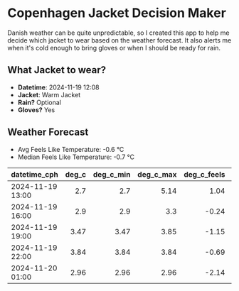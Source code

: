 
# Copenhagen Jacket Decision Maker

Danish weather can be quite unpredictable, so I created this app to help me decide which jacket to wear based on the weather forecast. 
It also alerts me when it's cold enough to bring gloves or when I should be ready for rain.

## What Jacket to wear?

- **Datetime**: 2024-11-19 12:08
- **Jacket**: Warm Jacket
- **Rain?** Optional
- **Gloves?** Yes

## Weather Forecast
- Avg Feels Like Temperature: -0.6 °C
- Median Feels Like Temperature: -0.7 °C

| datetime_cph     |   deg_c |   deg_c_min |   deg_c_max |   deg_c_feels | weather   | wind   | rain   |
|:-----------------|--------:|------------:|------------:|--------------:|:----------|:-------|:-------|
| 2024-11-19 13:00 |    2.7  |        2.7  |        5.14 |          1.04 | Rain      | Low    | Low    |
| 2024-11-19 16:00 |    2.9  |        2.9  |        3.3  |         -0.24 | Rain      | Low    | Low    |
| 2024-11-19 19:00 |    3.47 |        3.47 |        3.85 |         -1.15 | Snow      | Medium | None   |
| 2024-11-19 22:00 |    3.84 |        3.84 |        3.84 |         -0.69 | Snow      | Medium | None   |
| 2024-11-20 01:00 |    2.96 |        2.96 |        2.96 |         -2.14 | Snow      | Medium | None   |
        